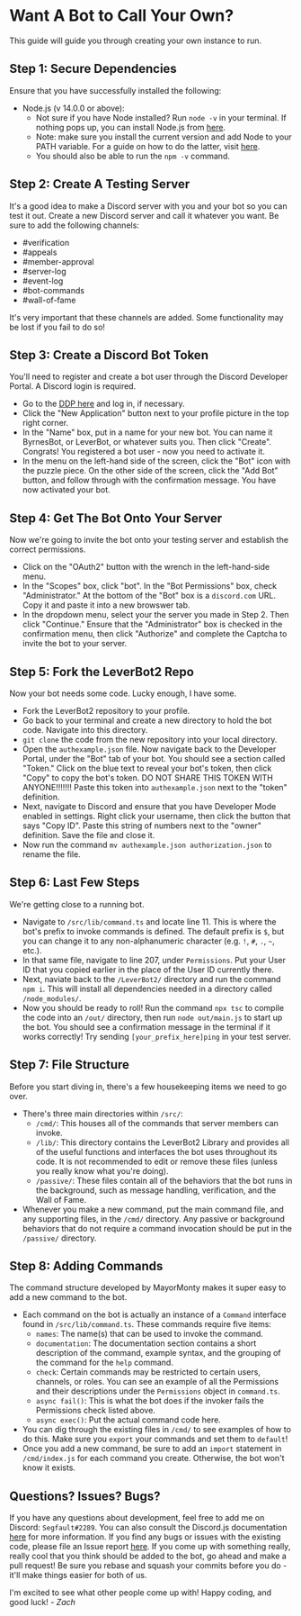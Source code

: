 Want A Bot to Call Your Own?
============================
This guide will guide you through creating your own instance to run.

## Step 1: Secure Dependencies
Ensure that you have successfully installed the following:
* Node.js (v 14.0.0 or above):
  * Not sure if you have Node installed? Run `node -v` in your terminal. If nothing pops up, you can install Node.js from [here](https://nodejs.org/en/).
  * Note: make sure you install the current version and add Node to your PATH variable. For a guide on how to do the latter, visit [here](https://helpdeskgeek.com/windows-10/add-windows-path-environment-variable/).
  * You should also be able to run the `npm -v` command.

## Step 2: Create A Testing Server
It's a good idea to make a Discord server with you and your bot so you can test it out. Create a new Discord server and call it whatever you want. Be sure to add the following channels:
* #verification
* #appeals
* #member-approval
* #server-log
* #event-log
* #bot-commands
* #wall-of-fame

It's very important that these channels are added. Some functionality may be lost if you fail to do so!

## Step 3: Create a Discord Bot Token
You'll need to register and create a bot user through the Discord Developer Portal. A Discord login is required.
* Go to the [DDP here](https://discord.com/developers/applications/) and log in, if necessary.
* Click the "New Application" button next to your profile picture in the top right corner.
* In the "Name" box, put in a name for your new bot. You can name it ByrnesBot, or LeverBot, or whatever suits you. Then click "Create". Congrats! You registered a bot user - now you need to activate it.
* In the menu on the left-hand side of the screen, click the "Bot" icon with the puzzle piece. On the other side of the screen, click the "Add Bot" button, and follow through with the confirmation message. You have now activated your bot.

## Step 4: Get The Bot Onto Your Server
Now we're going to invite the bot onto your testing server and establish the correct permissions.
* Click on the "OAuth2" button with the wrench in the left-hand-side menu.
* In the "Scopes" box, click "bot". In the "Bot Permissions" box, check "Administrator." At the bottom of the "Bot" box is a `discord.com` URL. Copy it and paste it into a new browswer tab.
* In the dropdown menu, select your the server you made in Step 2. Then click "Continue." Ensure that the "Administrator" box is checked in the confirmation menu, then click "Authorize" and complete the Captcha to invite the bot to your server.

## Step 5: Fork the LeverBot2 Repo
Now your bot needs some code. Lucky enough, I have some.
* Fork the LeverBot2 repository to your profile.
* Go back to your terminal and create a new directory to hold the bot code. Navigate into this directory.
* `git clone` the code from the new repository into your local directory.
* Open the `authexample.json` file. Now navigate back to the Developer Portal, under the "Bot" tab of your bot. You should see a section called "Token." Click on the blue text to reveal your bot's token, then click "Copy" to copy the bot's token. DO NOT SHARE THIS TOKEN WITH ANYONE!!!!!!! Paste this token into `authexample.json` next to the "token" definition.
* Next, navigate to Discord and ensure that you have Developer Mode enabled in settings. Right click your username, then click the button that says "Copy ID". Paste this string of numbers next to the "owner" definition. Save the file and close it.
* Now run the command `mv authexample.json authorization.json` to rename the file.

## Step 6: Last Few Steps
We're getting close to a running bot.
* Navigate to `/src/lib/command.ts` and locate line 11. This is where the bot's prefix to invoke commands is defined. The default prefix is `$`, but you can change it to any non-alphanumeric character (e.g. `!`, `#`, `.`, `~`, etc.).
* In that same file, navigate to line 207, under `Permissions`. Put your User ID that you copied earlier in the place of the User ID currently there.
* Next, naviate back to the `/LeverBot2/` directory and run the command `npm i`. This will install all dependencies needed in a directory called `/node_modules/`.
* Now you should be ready to roll! Run the command `npx tsc` to compile the code into an `/out/` directory, then run `node out/main.js` to start up the bot. You should see a confirmation message in the terminal if it works correctly! Try sending `[your_prefix_here]ping` in your test server.

## Step 7: File Structure
Before you start diving in, there's a few housekeeping items we need to go over.
* There's three main directories within `/src/`:
   * `/cmd/`: This houses all of the commands that server members can invoke.
   * `/lib/`: This directory contains the LeverBot2 Library and provides all of the useful functions and interfaces the bot uses throughout its code. It is not recommended to edit or remove these files (unless you really know what you're doing).
   * `/passive/`: These files contain all of the behaviors that the bot runs in the background, such as message handling, verification, and the Wall of Fame.
* Whenever you make a new command, put the main command file, and any supporting files, in the `/cmd/` directory. Any passive or background behaviors that do not require a command invocation should be put in the `/passive/` directory.

## Step 8: Adding Commands
The command structure developed by MayorMonty makes it super easy to add a new command to the bot.
* Each command on the bot is actually an instance of a `Command` interface found in `/src/lib/command.ts`. These commands require five items:
   * `names`: The name(s) that can be used to invoke the command.
   * `documentation`: The documentation section contains a short description of the command, example syntax, and the grouping of the command for the `help` command.
   * `check`: Certain commands may be restricted to certain users, channels, or roles. You can see an example of all the Permissions and their descriptions under the `Permissions` object in `command.ts`.
   * `async fail()`: This is what the bot does if the invoker fails the Permissions check listed above.
   * `async exec()`: Put the actual command code here.
* You can dig through the existing files in `/cmd/` to see examples of how to do this. Make sure you `export` your commands and set them to `default`!
* Once you add a new command, be sure to add an `import` statement in `/cmd/index.js` for each command you create. Otherwise, the bot won't know it exists.

## Questions? Issues? Bugs?
If you have any questions about development, feel free to add me on Discord: `Segfault#2289`. You can also consult the Discord.js documentation [here](https://discord.js.org/#/docs/main/stable/general/welcome) for more information. If you find any bugs or issues with the existing code, please file an Issue report [here](https://github.com/new-zelind/LeverBot2/issues). If you come up with something really, really cool that you think should be added to the bot, go ahead and make a pull request! Be sure you rebase and squash your commits before you do - it'll make things easier for both of us.

I'm excited to see what other people come up with! Happy coding, and good luck!
*- Zach*
